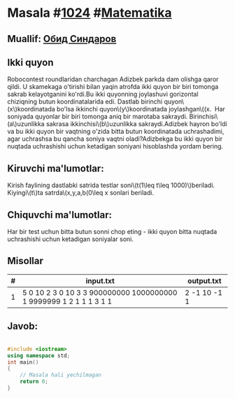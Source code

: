 
<h1>Masala #<a href="https://robocontest.uz/tasks/1024">1024</a> #<a href="https://robocontest.uz/tasks?category=7">Matematika</a></h1>
<h2> Muallif: <a href="https://robocontest.uz/profile/thecr4sh">Обид Синдаров</a></h2>
<h2>Ikki quyon</h2>
<p>Robocontest roundlaridan charchagan Adizbek parkda dam olishga qaror qildi. U skamekaga o'tirishi bilan yaqin atrofda ikki quyon bir biri tomonga sakrab kelayotganini ko'rdi.Bu ikki quyonning joylashuvi gorizontal chiziqning butun koordinatalarida edi. Dastlab birinchi quyon\(x\)koordinatada bo'lsa ikkinchi quyon\(y\)koordinatada joylashgan\((x.  Har soniyada quyonlar bir biri tomonga aniq bir marotaba sakraydi. Birinchisi\(a\)uzunlikka sakrasa ikkinchisi\(b\)uzunlikka sakraydi.Adizbek hayron bo'ldi va bu ikki quyon bir vaqtning o'zida bitta butun koordinatada uchrashadimi, agar uchrashsa bu qancha soniya vaqtni oladi?Adizbekga bu ikki quyon bir nuqtada uchrashishi uchun ketadigan soniyani hisoblashda yordam bering.</p>
<h2>Kiruvchi ma'lumotlar:</h2>
<p>Kirish faylining dastlabki satrida testlar soni\(t(1\leq t\leq 1000)\)beriladi. Kiyingi\(t\)ta satrda\(x,y,a,b(0\leq x sonlari beriladi.</p>
<h2>Chiquvchi ma'lumotlar:</h2>
<p>Har bir test uchun bitta butun sonni chop eting - ikki quyon bitta nuqtada uchrashishi uchun ketadigan soniyalar soni.</p>
<h2>Misollar</h2>
<table>
    <thead>
        <tr>
            <th>#</th>
            <th>input.txt</th>
            <th>output.txt</th>
        </tr>
    </thead>
    <tbody>
            <tr>
                <td>1</td>
                <td>5
0 10 2 3
0 10 3 3
900000000 1000000000 1 9999999
1 2 1 1
1 3 1 1</td>
                <td>2
-1
10
-1
1</td>
            </tr>
    </tbody>
    </table>
    
<h2>Javob:</h2>

######
```cpp
#include <iostream>
using namespace std;
int main()
{
    // Masala hali yechilmagan
    return 0;
}
```
